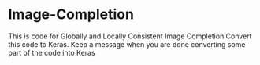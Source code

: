 # Image-Completion
This is code for Globally and Locally Consistent Image Completion
Convert this code to Keras. Keep a message when you are done converting some part of the code into Keras
